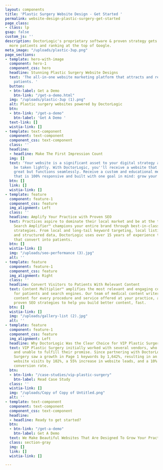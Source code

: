 ```yaml
---
layout: components
title: 'Plastic Surgery Website Design - Get Started '
permalink: website-design-plastic-surgery-get-started
page_class:
- class: lp
gsap: false
custom_js: ''
description: DoctorLogic's proprietary software & proven strategy gets you found by
  more patients and ranking at the top of Google.
meta_image: "/uploads/plastic-3up.png"
page_sections:
- template: hero-with-image
  component: hero-1
  component_css: hero
  headline: Stunning Plastic Surgery Website Designs
  text: 'The all-in-one website marketing platform that attracts and retains more
    patients. '
  button:
  - btn-label: Get a Demo
    btn-link: "/get-a-demo.html"
  img: "/uploads/plastic-3up (1).png"
  alt: Plastic surgery websites powered by DoctorLogic
  btn:
  - btn-link: "/get-a-demo"
    btn-label: 'Get A Demo '
  text-link: []
  wistia-link: []
- template: text-component
  component: text-component
  component_css: text-component
  class: ''
  headline:
  - headline: Make The First Impression Count
  img: []
  text: 'Your website is a significant asset to your digital strategy and should not
    be taken lightly. With DoctorLogic, you''ll receive a website that not only looks
    great but functions seamlessly. Receive a custom and educational medical website
    that is 100% responsive and built with one goal in mind: grow your practice.'
  btn: []
  link: []
  wistia-link: []
- template: feature
  component: feature-1
  component_css: feature
  img_alignment: Left
  class: ''
  headline: Amplify Your Practice with Proven SEO
  text: Practices aspire to dominate their local market and be at the top of Google.
    Search Amplifier™ champions your entire brand through best-in-class medical SEO
    strategies. From local and long-tail keyword targeting, local listing management,
    and structured data, DoctorLogic uses over 15 years of experience to deliver visitors
    that convert into patients.
  btn: []
  wistia-link: []
  img: "/uploads/seo-performance (3).jpg"
  alt: ''
- template: feature
  component: feature-1
  component_css: feature
  img_alignment: Right
  class: ''
  headline: Convert Visitors to Patients With Relevant Content
  text: Content Multiplier™ amplifies the most relevant and engaging content pages
    for patients and search engines. Our team of medical content writers provide custom
    content for every procedure and service offered at your practice, all while utilizing
    proven SEO strategies to help you build better content, fast.
  btn: []
  wistia-link: []
  img: "/uploads/gallery-list (2).jpg"
  alt: ''
- template: feature
  component: feature-1
  component_css: feature
  img_alignment: Left
  headline: Why DoctorLogic Was the Clear Choice for VIP Plastic Surgery
  text: VIP Plastic Surgery initially worked with several vendors, who were costly
    and unable to fulfill their promise. Since partnering with DoctorLogic, VIP Plastic
    Surgery saw a growth in Page 1 keywords by 1,642%, resulting in an increase in
    website visits by 102%, a 55% increase in website leads, and a 10% lead-to-patient
    conversion rate.
  btn:
  - btn-link: "/case-studies/vip-plastic-surgery"
    btn-label: Read Case Study
  class: ''
  wistia-link: []
  img: "/uploads/Copy of Copy of Untitled.png"
  alt: ''
- template: text-component
  component: text-component
  component_css: text-component
  headline:
  - headline: Ready to get started?
  btn:
  - btn-link: "/get-a-demo"
    btn-label: Get A Demo
  text: We Make Beautiful Websites That Are Designed To Grow Your Practice
  class: section-gray
  img: []
  link: []
  wistia-link: []

---
```

